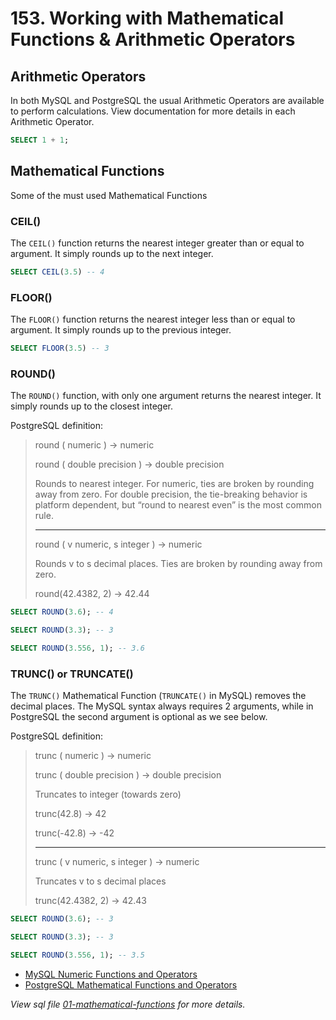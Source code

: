 # 153. Working with Mathematical Functions & Arithmetic Operators

## Arithmetic Operators

In both MySQL and PostgreSQL the usual Arithmetic Operators are available to perform calculations. View documentation for more details in each Arithmetic Operator.

```sql
SELECT 1 + 1;
```

## Mathematical Functions

Some of the must used Mathematical Functions

### CEIL()

The `CEIL()` function returns the nearest integer greater than or equal to argument. It simply rounds up to the next integer.

```SQL
SELECT CEIL(3.5) -- 4
```

### FLOOR()

The `FLOOR()` function returns the nearest integer less than or equal to argument. It simply rounds up to the previous integer.

```SQL
SELECT FLOOR(3.5) -- 3
```

### ROUND()

The `ROUND()` function, with only one argument returns the nearest integer. It simply rounds up to the closest integer.

PostgreSQL definition:

> round ( numeric ) → numeric
>
> round ( double precision ) → double precision
>
> Rounds to nearest integer. For numeric, ties are broken by rounding away from zero. For double precision, the tie-breaking behavior is platform dependent, but “round to nearest even” is the most common rule.
>
> ---
>
> round ( v numeric, s integer ) → numeric
>
> Rounds v to s decimal places. Ties are broken by rounding away from zero.
>
> round(42.4382, 2) → 42.44

```SQL
SELECT ROUND(3.6); -- 4

SELECT ROUND(3.3); -- 3

SELECT ROUND(3.556, 1); -- 3.6
```

### TRUNC() or TRUNCATE()

The `TRUNC()` Mathematical Function (`TRUNCATE()` in MySQL) removes the decimal places. The MySQL syntax always requires 2 arguments, while in PostgreSQL the second argument is optional as we see below.

PostgreSQL definition:

> trunc ( numeric ) → numeric
>
> trunc ( double precision ) → double precision
>
> Truncates to integer (towards zero)
>
> trunc(42.8) → 42
>
> trunc(-42.8) → -42
>
> ---
>
> trunc ( v numeric, s integer ) → numeric
>
> Truncates v to s decimal places
>
> trunc(42.4382, 2) → 42.43

```SQL
SELECT ROUND(3.6); -- 3

SELECT ROUND(3.3); -- 3

SELECT ROUND(3.556, 1); -- 3.5
```

- [MySQL Numeric Functions and Operators](https://dev.mysql.com/doc/refman/8.0/en/numeric-functions.html)
- [PostgreSQL Mathematical Functions and Operators](https://www.postgresql.org/docs/current/functions-math.html)

_View sql file [01-mathematical-functions](./sql/01-mathematical-functions.sql) for more details._
